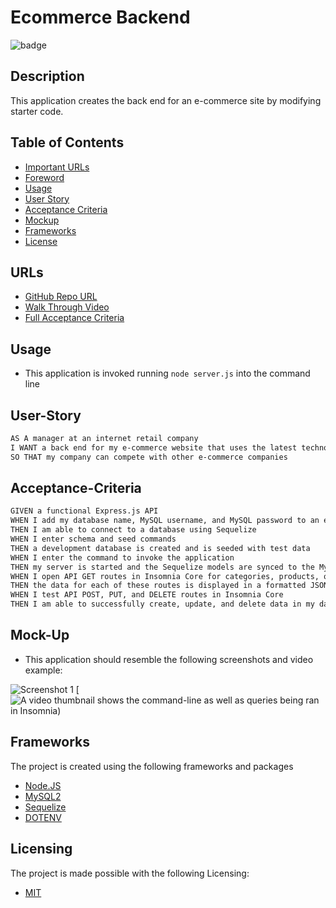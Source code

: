 # Ecommerce Backend
![badge](https://img.shields.io/badge/license-MIT-brightgreen)

## Description
This application creates the back end for an e-commerce site by modifying starter code.

## Table of Contents
- [Important URLs](#urls)
- [Foreword](#foreword)
- [Usage](#usage)
- [User Story](#user-story)
- [Acceptance Criteria](#acceptance-criteria)
- [Mockup](#mock-up)
- [Frameworks](#frameworks)
- [License](#Licensing)

## URLs
- [GitHub Repo URL](https://github.com/candracodes/ecommerce-backend)
- [Walk Through Video](#)
- [Full Acceptance Criteria](./assets/README.md)

## Usage
- This application is invoked running `node server.js` into the command line

## User-Story

```md
AS A manager at an internet retail company
I WANT a back end for my e-commerce website that uses the latest technologies
SO THAT my company can compete with other e-commerce companies
```

## Acceptance-Criteria

```md
GIVEN a functional Express.js API
WHEN I add my database name, MySQL username, and MySQL password to an environment variable file
THEN I am able to connect to a database using Sequelize
WHEN I enter schema and seed commands
THEN a development database is created and is seeded with test data
WHEN I enter the command to invoke the application
THEN my server is started and the Sequelize models are synced to the MySQL database
WHEN I open API GET routes in Insomnia Core for categories, products, or tags
THEN the data for each of these routes is displayed in a formatted JSON
WHEN I test API POST, PUT, and DELETE routes in Insomnia Core
THEN I am able to successfully create, update, and delete data in my database
```

## Mock-Up

* This application should resemble the following screenshots and video example:

![Screenshot 1](./assets/12-sql-homework-demo-01.png)
[![A video thumbnail shows the command-line as well as queries being ran in Insomnia)](#)

## Frameworks

The project is created using the following frameworks and packages

- [Node.JS](https://nodejs.org/en/)
- [MySQL2](https://www.npmjs.com/package/mysql2)
- [Sequelize](https://www.npmjs.com/package/sequelize)
- [DOTENV](https://www.npmjs.com/package/dotenv)

## Licensing
The project is made possible with the following Licensing:
- [MIT](license.txt)



